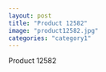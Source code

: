 ```yaml
---
layout: post
title: "Product 12582"
image: "product12582.jpg"
categories: "category1"
---
```

Product 12582
